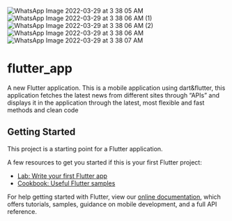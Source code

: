 ![WhatsApp Image 2022-03-29 at 3 38 05 AM](https://user-images.githubusercontent.com/75587814/160515173-9bf14c01-d3c7-4a84-be20-03b5ec5d9176.jpeg)
![WhatsApp Image 2022-03-29 at 3 38 06 AM (1)](https://user-images.githubusercontent.com/75587814/160515177-c260ed85-f58b-4f46-ad37-f48d979a4ea6.jpeg)
![WhatsApp Image 2022-03-29 at 3 38 06 AM (2)](https://user-images.githubusercontent.com/75587814/160515179-85af195b-6a6c-48f5-bced-a25ee0b63acb.jpeg)
![WhatsApp Image 2022-03-29 at 3 38 06 AM](https://user-images.githubusercontent.com/75587814/160515182-26b2e47f-587f-45b1-9280-548d26018831.jpeg)
![WhatsApp Image 2022-03-29 at 3 38 07 AM](https://user-images.githubusercontent.com/75587814/160515184-8db858ba-4650-40cb-b66d-9d5abcc9f5ad.jpeg)
# flutter_app

A new Flutter application.
This is a mobile application using dart&flutter, this application fetches the latest news from different sites through “APIs” and displays it in the application through the latest, most flexible and fast methods and clean code

## Getting Started

This project is a starting point for a Flutter application.

A few resources to get you started if this is your first Flutter project:

- [Lab: Write your first Flutter app](https://flutter.dev/docs/get-started/codelab)
- [Cookbook: Useful Flutter samples](https://flutter.dev/docs/cookbook)

For help getting started with Flutter, view our
[online documentation](https://flutter.dev/docs), which offers tutorials,
samples, guidance on mobile development, and a full API reference.
